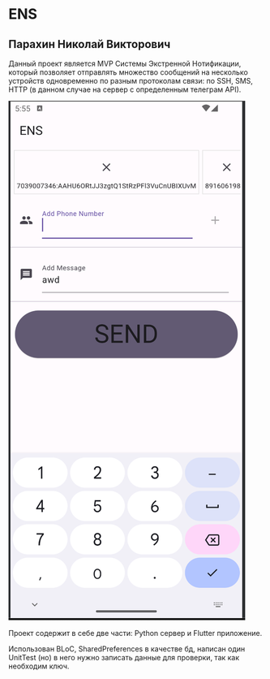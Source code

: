 # ENS

## Парахин Николай Викторович

Данный проект является MVP Системы Экстренной Нотификации, который позволяет отправлять множество сообщений на несколько устройств одновременно по разным протоколам связи: по SSH, SMS, HTTP (в данном случае на сервер с определенным телеграм API).

![](documentation/mvp.png)

Проект содержит в себе две части: Python сервер и Flutter приложение.

Использован BLoC, SharedPreferences в качестве бд, написан один UnitTest (но) в него нужно записать данные для проверки, так как необходим ключ.
